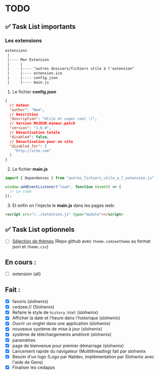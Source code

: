 
# TODO

## ✅ Task List importants

### Les extensions

```txt
extensions
 |
 |---- Mon Extension
 |     |
 |     |---- "autres dossiers/fichiers utile à l'extension"
 |     |---- extension.ico
 |     |---- config.json
 |     |---- main.js 
```

1. Le fichier **config.json**

```json
{
  // Auteur
  "author": "Nom",
  // Descrition
  "description": "Utile et super cool :)",
  // Version MAJEUR.mineur.patch
  "version": "1.0.0",
  // Désactivation totale
  "disabled": false,
  // Désactivation pour un site
  "disabled_for": [
    "http://site.com"
  ]
}
```

2. Le fichier **main.js**

```js
import { Dependences } from "autres_fichiers_utile_a_l_extension.js"

window.addEventListener("load", function (event) => {
  // Le code
});
```

3. Et enfin on l'injecte le **main.js** dans les pages web:

```html
<script src="/../extention.js" type="module"></script>
```

## ✅ Task List optionnels

- [ ] [Sélection de thèmes](https://discord.com/channels/1213892868708503604/1213894739875725383/1391050183449514124) (Repo github avec `theme.cedzeetheme` au format json et `theme.css`)

## En cours : 

- [ ] extension (all)

## Fait : 

- [X] favoris (slohwnix)
- [X] cedzee:// (Slohwnix)
- [X] Refaire le style de `history.html` (slohwnix)
- [X] Afficher la date et l'heure dans l'historique (slohwnix)
- [X] Ouvrir un onglet dans une application (slohwnix)
- [X] nouveaux système de mise à jour (slohwnix)
- [X] système de téléchargements amélioré (slohwnix)
- [X] paramètres
- [X] page de bienvenue pour premier démarrage (slohwnix)
- [X] Lancement rapide du navigateur (Multithreading) fait par slohwnix
- [X] Besoin d'un logo (Logo par Natdev, implémentation par Slohwnix avec l'aide de Gens)
- [X] Finaliser les cedapps
